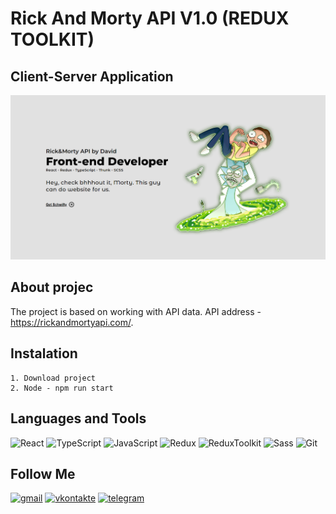 # Rick And Morty API V1.0 (REDUX TOOLKIT)

## Client-Server Application

[![Header](https://github.com/DavidShariev/Rick-MortyAPI/blob/master/src/images/Screenshot_9.png?raw=true)](https://github.com/DavidShariev/)

## About projec

The project is based on working with API data. API address - https://rickandmortyapi.com/.

## Instalation

    1. Download project
    2. Node - npm run start

## Languages and Tools

![React](https://img.shields.io/badge/-React-000?style=for-the-badge&logo=React)
![TypeScript](https://img.shields.io/badge/-TypeScript-000?style=for-the-badge&logo=TypeScript)
![JavaScript](https://img.shields.io/badge/-JavaScript-000?style=for-the-badge&logo=Javascript)
![Redux](https://img.shields.io/badge/-Redux-000?style=for-the-badge&logo=Redux)
![ReduxToolkit](https://img.shields.io/badge/-ReduxToolkit-000?style=for-the-badge&logo=ReduxToolkit)
![Sass](https://img.shields.io/badge/-Sass-000?style=for-the-badge&logo=Sass)
![Git](https://img.shields.io/badge/-Git-000?style=for-the-badge&logo=GiT)

## Follow Me

[![gmail](https://img.shields.io/badge/-gmail-000?style=for-the-badge&logo=gmail)](https://mail.google.com/mail/david.shariev.08@gmail.com)
[![vkontakte](https://img.shields.io/badge/-vk.com-000?style=for-the-badge&logo=vk)](https://vk.com/veirash02)
[![telegram](https://img.shields.io/badge/-telegram-000?style=for-the-badge&logo=telegram)](https://t.me/artrubec)
